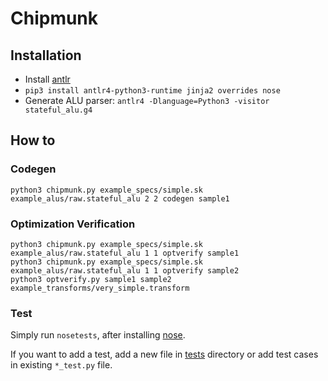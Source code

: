 # Chipmunk

## Installation
- Install [antlr](https://www.antlr.org/)
- `pip3 install antlr4-python3-runtime jinja2 overrides nose`
- Generate ALU parser: `antlr4 -Dlanguage=Python3 -visitor stateful_alu.g4`

## How to

### Codegen

```shell
python3 chipmunk.py example_specs/simple.sk example_alus/raw.stateful_alu 2 2 codegen sample1
```

### Optimization Verification

```shell
python3 chipmunk.py example_specs/simple.sk example_alus/raw.stateful_alu 1 1 optverify sample1
python3 chipmunk.py example_specs/simple.sk example_alus/raw.stateful_alu 1 1 optverify sample2
python3 optverify.py sample1 sample2 example_transforms/very_simple.transform
```

### Test

Simply run `nosetests`, after installing
[nose](https://nose.readthedocs.io/en/latest/).

If you want to add a test, add a new file in [tests](tests/) directory or add
test cases in existing `*_test.py` file.
